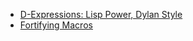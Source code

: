 * [D-Expressions: Lisp Power, Dylan Style](http://people.csail.mit.edu/jrb/Projects/dexprs.pdf)
* [Fortifying Macros](http://www.ccs.neu.edu/racket/pubs/icfp10-cf.pdf)
